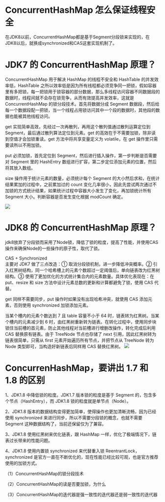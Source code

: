 # ConcurrentHashMap 怎么保证线程安全

在JDK8以前，ConcurrentHashMap都是基于Segment分段锁来实现的，在JDK8以后，就换成synchronized和CAS这套实现机制了。

# JDK7 的 ConcurrentHashMap 原理？
ConcurrentHashMap 用于解决 HashMap 的线程不安全和 HashTable 的并发效率低，HashTable 之所以效率低是因为所有线程都必须竞争同一把锁，假如容器里有多把锁，每一把锁用于锁容器的部分数据，那么多线程访问容器不同数据段的数据时，线程间就不会存在锁竞争，从而有效提高并发效率，这就是 ConcurrentHashMap 的锁分段技术。首先将数据分成 Segment 数据段，然后给每一个数据段配一把锁，当一个线程占用锁访问其中一个段的数据时，其他段的数据也能被其他线程访问。

get 实现简单高效，先经过一次再散列，再用这个散列值通过散列运算定位到 Segment，最后通过散列算法定位到元素。get 的高效在于不需要加锁，除非读到空值才会加锁重读。get 方法中将共享变量定义为 volatile，在 get 操作里只需要读所以不用加锁。

put 必须加锁，首先定位到 Segment，然后进行插入操作，第一步判断是否需要对 Segment 里的 HashEntry 数组进行扩容，第二步定位添加元素的位置，然后将其放入数组。

size 操作用于统计元素的数量，必须统计每个 Segment 的大小然后求和，在统计结果累加的过程中，之前累加过的 count 变化几率很小，因此先尝试两次通过不加锁的方式统计结果，如果统计过程中容器大小发生了变化，再加锁统计所有 Segment 大小。判断容器是否发生变化根据 modCount 确定。

![](https://img-blog.csdnimg.cn/img_convert/4d500238dcce0acb37ea591792e11d81.png)
# JDK8 的 ConcurrentHashMap 原理？
jdk8放弃了分段锁而采用了Node锁，降低了锁的粒度，提高了性能，并使用CAS操作来确保Node的一些操作的原子性，取代了锁。

CAS + Synchronized  
主要对 JDK7 做了三点改造：① 取消分段锁机制，进一步降低冲突概率。② 引入红黑树结构，同一个哈希槽上的元素个数超过一定阈值后，单向链表改为红黑树结构。③ 使用了更加优化的方式统计集合内的元素数量。具体优化表现在：在 put、resize 和 size 方法中设计元素总数的更新和计算都避免了锁，使用 CAS 代替。

get 同样不需要同步，put 操作时如果没有出现哈希冲突，就使用 CAS 添加元素，否则使用 synchronized 加锁添加元素。

当某个槽内的元素个数达到 7 且 table 容量不小于 64 时，链表转为红黑树。当某个槽内的元素减少到 6 时，由红黑树重新转为链表。在转化过程中，使用同步块锁住当前槽的首元素，防止其他线程对当前槽进行增删改操作，转化完成后利用 CAS 替换原有链表。由于 TreeNode 节点也存储了 next 引用，因此红黑树转为链表很简单，只需从 first 元素开始遍历所有节点，并把节点从 TreeNode 转为 Node 类型即可，当构造好新链表后同样用 CAS 替换红黑树。
![](https://img-blog.csdnimg.cn/img_convert/85ef04998510aa9e1b34329c03d8d958.png)
# ConcurrenHashMap，要讲出 1.7 和 1.8 的区别
1、JDK1.8 中降低锁的粒度。JDK1.7 版本锁的粒度是基于 Segment 的，包含多个节点（HashEntry），而 JDK1.8 锁的粒度就是单节点（Node）。

2、JDK1.8 版本的数据结构变得更加简单，使得操作也更加清晰流畅，因为已经使用 synchronized 来进行同步，所以不需要分段锁的概念，也就不需要 Segment 这种数据结构了，当前还保留仅为了兼容。

3、JDK1.8 使用红黑树来优化链表，跟 HashMap 一样，优化了极端情况下，链表过长带来的性能问题。

4、JDK1.8 使用内置锁 synchronized 来代替重入锁 ReentrantLock，synchronized 是官方一直在不断优化的，现在性能已经比较可观，也是官方推荐使用的加锁方式。



（1）ConcurrentHashMap的锁分段技术

（2）ConcurrentHashMap的读是否要加锁，为什么

（3）ConcurrentHashMap的迭代器是强一致性的迭代器还是弱一致性的迭代器